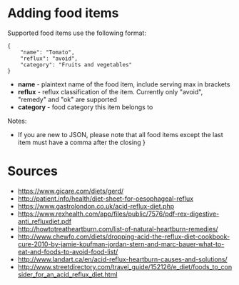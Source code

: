 # Adding food items

Supported food items use the following format:

    {
        "name": "Tomato",
        "reflux": "avoid",
        "category": "Fruits and vegetables"
    }

* **name** - plaintext name of the food item, include serving max in brackets
* **reflux** - reflux classification of the item. Currently only "avoid", "remedy" and "ok" are supported
* **category** - food category this item belongs to

Notes:

* If you are new to JSON, please note that all food items except the last item must have a comma after the closing }

# Sources

* https://www.gicare.com/diets/gerd/
* http://patient.info/health/diet-sheet-for-oesophageal-reflux
* https://www.gastrolondon.co.uk/acid-reflux-diet.php
* https://www.rexhealth.com/app/files/public/7576/pdf-rex-digestive-anti_refluxdiet.pdf
* http://howtotreatheartburn.com/list-of-natural-heartburn-remedies/
* http://www.chewfo.com/diets/dropping-acid-the-reflux-diet-cookbook-cure-2010-by-jamie-koufman-jordan-stern-and-marc-bauer-what-to-eat-and-foods-to-avoid-food-list/
* http://www.landart.ca/en/acid-reflux-heartburn-causes-and-solutions/
* http://www.streetdirectory.com/travel_guide/152126/e_diet/foods_to_consider_for_an_acid_reflux_diet.html
